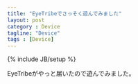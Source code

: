 ```yaml
---
title: "EyeTribeでさっそく遊んでみました"
layout: post
category : Device
tagline: "Device"
tags : [Device]
---
```


{% include JB/setup %}

EyeTribeがやっと届いたので遊んでみました。


